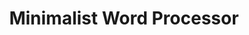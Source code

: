 ---
title: "Minimalist Word Processor"
draft: false
image: "word-processor.png"
alt: "Minimalist Word Processor"
link1: "/work/word-processor/"
link2: "https://github.com/jrobalino/personal-site/tree/master/static/write-setter"
weight: 1
---